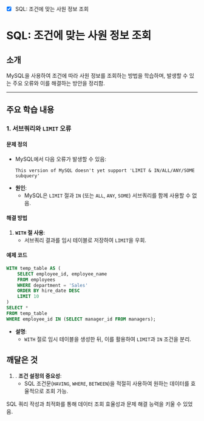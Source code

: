 - [x] SQL: 조건에 맞는 사원 정보 조회

# SQL: 조건에 맞는 사원 정보 조회

## 소개
MySQL을 사용하여 조건에 따라 사원 정보를 조회하는 방법을 학습하며, 발생할 수 있는 주요 오류와 이를 해결하는 방안을 정리함.

---

## 주요 학습 내용

### 1. 서브쿼리와 `LIMIT` 오류
#### 문제 정의
- MySQL에서 다음 오류가 발생할 수 있음:
  ```
  This version of MySQL doesn't yet support 'LIMIT & IN/ALL/ANY/SOME subquery'
  ```
- **원인**:
  - MySQL은 `LIMIT` 절과 `IN` (또는 `ALL`, `ANY`, `SOME`) 서브쿼리를 함께 사용할 수 없음.

#### 해결 방법
1. **`WITH` 절 사용**:
   - 서브쿼리 결과를 임시 테이블로 저장하여 `LIMIT`을 우회.

#### 예제 코드
```sql
WITH temp_table AS (
    SELECT employee_id, employee_name
    FROM employees
    WHERE department = 'Sales'
    ORDER BY hire_date DESC
    LIMIT 10
)
SELECT *
FROM temp_table
WHERE employee_id IN (SELECT manager_id FROM managers);
```
- **설명**:
  - `WITH` 절로 임시 테이블을 생성한 뒤, 이를 활용하여 `LIMIT`과 `IN` 조건을 분리.



## 깨달은 것
1. . **조건 설정의 중요성**:
   - SQL 조건문(`HAVING`, `WHERE`, `BETWEEN`)을 적절히 사용하여 원하는 데이터를 효율적으로 조회 가능.

SQL 쿼리 작성과 최적화를 통해 데이터 조회 효율성과 문제 해결 능력을 키울 수 있었음.

